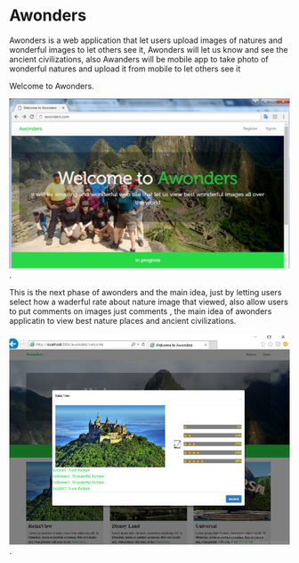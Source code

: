 # Awonders
Awonders is a web application that let users upload images of natures and wonderful images to let others see it, Awonders will let us know and see the ancient civilizations, also Awanders will be mobile app to take photo of wonderful natures and upload it from mobile to let others see it


Welcome to Awonders.    

![alt tag](https://raw.githubusercontent.com/ibrahim1hero1/awonders/master/readme/images/awonders.png).  


This is the next phase of awonders and the main idea, just by letting users select how a waderful rate about nature image that viewed, also allow users to put comments on images just comments , the main idea of awonders applicatin to view best nature places and ancient civilizations.


![alt tag](https://raw.githubusercontent.com/ibrahim1hero1/awonders/master/readme/images/2017-01-16_001535.png).
